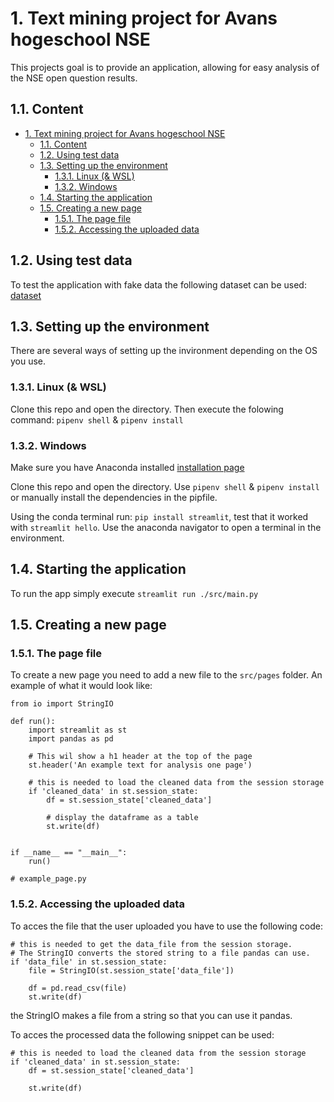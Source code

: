 # 1. Text mining project for Avans hogeschool NSE
This projects goal is to provide an application, allowing for easy analysis of the NSE open question results.

## 1.1. Content
- [1. Text mining project for Avans hogeschool NSE](#1-text-mining-project-for-avans-hogeschool-nse)
  - [1.1. Content](#11-content)
  - [1.2. Using test data](#12-using-test-data)
  - [1.3. Setting up the environment](#13-setting-up-the-environment)
    - [1.3.1. Linux (\& WSL)](#131-linux--wsl)
    - [1.3.2. Windows](#132-windows)
  - [1.4. Starting the application](#14-starting-the-application)
  - [1.5. Creating a new page](#15-creating-a-new-page)
    - [1.5.1. The page file](#151-the-page-file)
    - [1.5.2. Accessing the uploaded data](#152-accessing-the-uploaded-data)


## 1.2. Using test data
To test the application with fake data the following dataset can be used: [dataset](https://avans-my.sharepoint.com/:x:/g/personal/mjh_ekkel_student_avans_nl/EU-TUnvZNiFFujXPjKKDmHEBxezMF68bacBRTuXuN3SGrg)

## 1.3. Setting up the environment
There are several ways of setting up the invironment depending on the OS you use.

### 1.3.1. Linux (& WSL)
Clone this repo and open the directory. Then execute the folowing command: `pipenv shell` & `pipenv install`

### 1.3.2. Windows
Make sure you have Anaconda installed [installation page](https://docs.anaconda.com/anaconda/install/windows/)

Clone this repo and open the directory. Use `pipenv shell` & `pipenv install` or manually install the dependencies in the pipfile.

Using the conda terminal run: `pip install streamlit`, test that it worked with `streamlit hello`. Use the anaconda navigator to open a terminal in the environment.

## 1.4. Starting the application
To run the app simply execute `streamlit run ./src/main.py`

## 1.5. Creating a new page

### 1.5.1. The page file
To create a new page you need to add a new file to the `src/pages` folder. An example of what it would look like:

    from io import StringIO

    def run():
        import streamlit as st
        import pandas as pd

        # This wil show a h1 header at the top of the page
        st.header('An example text for analysis one page')

        # this is needed to load the cleaned data from the session storage
        if 'cleaned_data' in st.session_state:
            df = st.session_state['cleaned_data']

            # display the dataframe as a table
            st.write(df)


    if __name__ == "__main__":
        run()
    
    # example_page.py

### 1.5.2. Accessing the uploaded data
To acces the file that the user uploaded you have to use the following code:

    # this is needed to get the data_file from the session storage.
    # The StringIO converts the stored string to a file pandas can use.
    if 'data_file' in st.session_state:
        file = StringIO(st.session_state['data_file'])

        df = pd.read_csv(file)
        st.write(df)
the StringIO makes a file from a string so that you can use it pandas.

To acces the processed data the following snippet can be used:

    # this is needed to load the cleaned data from the session storage
    if 'cleaned_data' in st.session_state:
        df = st.session_state['cleaned_data']

        st.write(df)
